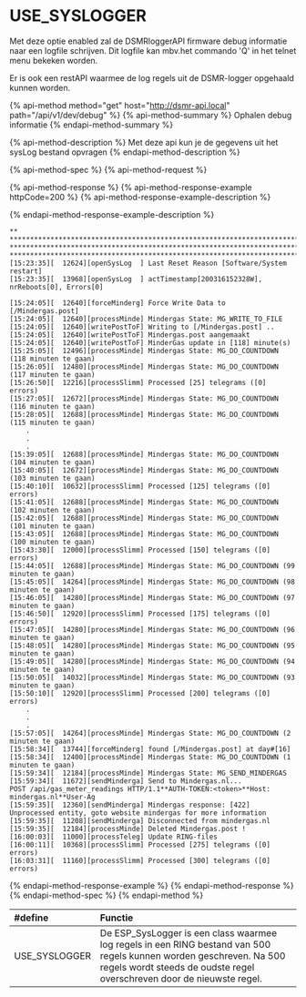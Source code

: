 # USE\_SYSLOGGER

Met deze optie enabled zal de DSMRloggerAPI firmware debug informatie naar een logfile schrijven. Dit logfile kan mbv.het commando 'Q' in het telnet menu bekeken worden.

Er is ook een restAPI waarmee de log regels uit de DSMR-logger opgehaald kunnen worden.

{% api-method method="get" host="http://dsmr-api.local" path="/api/v1/dev/debug" %}
{% api-method-summary %}
Ophalen debug informatie
{% endapi-method-summary %}

{% api-method-description %}
Met deze api kun je de gegevens uit het sysLog bestand opvragen
{% endapi-method-description %}

{% api-method-spec %}
{% api-method-request %}

{% api-method-response %}
{% api-method-response-example httpCode=200 %}
{% api-method-response-example-description %}

{% endapi-method-response-example-description %}

```
**
***************************************************************************************************
***************************************************************************************************
***************************************************************************************************
[15:23:35][  12624][openSysLog  ] Last Reset Reason [Software/System restart]
[15:23:35][  13968][openSysLog  ] actTimestamp[200316152328W], nrReboots[0], Errors[0]
 
[15:24:05][  12640][forceMinderg] Force Write Data to [/Mindergas.post]
[15:24:05][  12640][processMinde] Mindergas State: MG_WRITE_TO_FILE
[15:24:05][  12640][writePostToF] Writing to [/Mindergas.post] ..
[15:24:05][  12640][writePostToF] Mindergas.post aangemaakt
[15:24:05][  12640][writePostToF] MinderGas update in [118] minute(s)
[15:25:05][  12496][processMinde] Mindergas State: MG_DO_COUNTDOWN (118 minuten te gaan)
[15:26:05][  12480][processMinde] Mindergas State: MG_DO_COUNTDOWN (117 minuten te gaan)
[15:26:50][  12216][processSlimm] Processed [25] telegrams ([0] errors)
[15:27:05][  12672][processMinde] Mindergas State: MG_DO_COUNTDOWN (116 minuten te gaan)
[15:28:05][  12688][processMinde] Mindergas State: MG_DO_COUNTDOWN (115 minuten te gaan)
    .
    .
    .
[15:39:05][  12688][processMinde] Mindergas State: MG_DO_COUNTDOWN (104 minuten te gaan)
[15:40:05][  12672][processMinde] Mindergas State: MG_DO_COUNTDOWN (103 minuten te gaan)
[15:40:10][  10632][processSlimm] Processed [125] telegrams ([0] errors)
[15:41:05][  12688][processMinde] Mindergas State: MG_DO_COUNTDOWN (102 minuten te gaan)
[15:42:05][  12688][processMinde] Mindergas State: MG_DO_COUNTDOWN (101 minuten te gaan)
[15:43:05][  12688][processMinde] Mindergas State: MG_DO_COUNTDOWN (100 minuten te gaan)
[15:43:30][  12000][processSlimm] Processed [150] telegrams ([0] errors)
[15:44:05][  12688][processMinde] Mindergas State: MG_DO_COUNTDOWN (99 minuten te gaan)
[15:45:05][  14264][processMinde] Mindergas State: MG_DO_COUNTDOWN (98 minuten te gaan)
[15:46:05][  14280][processMinde] Mindergas State: MG_DO_COUNTDOWN (97 minuten te gaan)
[15:46:50][  12920][processSlimm] Processed [175] telegrams ([0] errors)
[15:47:05][  14280][processMinde] Mindergas State: MG_DO_COUNTDOWN (96 minuten te gaan)
[15:48:05][  14280][processMinde] Mindergas State: MG_DO_COUNTDOWN (95 minuten te gaan)
[15:49:05][  14280][processMinde] Mindergas State: MG_DO_COUNTDOWN (94 minuten te gaan)
[15:50:05][  14032][processMinde] Mindergas State: MG_DO_COUNTDOWN (93 minuten te gaan)
[15:50:10][  12920][processSlimm] Processed [200] telegrams ([0] errors)
    .
    .
    .
[15:57:05][  14264][processMinde] Mindergas State: MG_DO_COUNTDOWN (2 minuten te gaan)
[15:58:34][  13744][forceMinderg] found [/Mindergas.post] at day#[16]
[15:58:34][  12400][processMinde] Mindergas State: MG_DO_COUNTDOWN (1 minuten te gaan)
[15:59:34][  12184][processMinde] Mindergas State: MG_SEND_MINDERGAS
[15:59:34][  11672][sendMinderga] Send to Mindergas.nl...
POST /api/gas_meter_readings HTTP/1.1**AUTH-TOKEN:<token>**Host: mindergas.nl**User-Ag
[15:59:35][  12360][sendMinderga] Mindergas response: [422]
Unprocessed entity, goto website mindergas for more information
[15:59:35][  11208][sendMinderga] Disconnected from mindergas.nl
[15:59:35][  12184][processMinde] Deleted Mindergas.post !
[16:00:03][  11000][processTeleg] Update RING-files
[16:00:11][  10368][processSlimm] Processed [275] telegrams ([0] errors)
[16:03:31][  11160][processSlimm] Processed [300] telegrams ([0] errors)
```
{% endapi-method-response-example %}
{% endapi-method-response %}
{% endapi-method-spec %}
{% endapi-method %}

| \#define | Functie |
| :--- | :--- |
| USE\_SYSLOGGER | De ESP\_SysLogger is een class waarmee log regels in een RING bestand van 500 regels kunnen worden geschreven. Na 500 regels wordt steeds de oudste regel overschreven door de nieuwste regel. |

